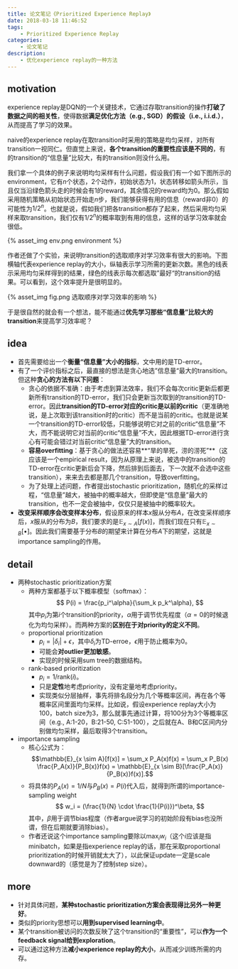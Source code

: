 ```yaml
---
title: 论文笔记《Prioritized Experience Replay》
date: 2018-03-18 11:46:52
tags:
	- Prioritized Experience Replay
categories:
	- 论文笔记
description:
	- 优化experience replay的一种方法
---
```


## motivation

experience replay是DQN的一个关键技术，它通过存取transition的操作**打破了数据之间的相关性**，使得数据**满足优化方法（e.g., SGD）的假设（i.e., i.i.d.）**，从而提高了学习的效果。

naive的experience replay在取transition时采用的策略是均匀采样，对所有transition一视同仁。但直觉上来说，**各个transition的重要性应该是不同的**，有的transition的“信息量”比较大，有的transition则没什么用。

我们拿一个具体的例子来说明均匀采样有什么问题，假设我们有一个如下图所示的environment，它有$n$个状态，$2$个动作，初始状态为$1$，状态转移如箭头所示，当且仅当沿绿色箭头走的时候会有$1$的reward，其余情况的reward均为$0$。那么假如采用随机策略从初始状态开始走$n$步，我们能够获得有用的信息（reward非$0$）的可能性为$1/2^n$。也就是说，假如我们把各transition都存了起来，然后采用均匀采样来取transition，我们仅有$1/2^n$的概率取到有用的信息，这样的话学习效率就会很低。

<div style="width:800px; margin-left:auto; margin-right:auto;" >
  {% asset_img env.png environment %}
</div>

作者还做了个实验，来说明transition的选取顺序对学习效率有很大的影响。下图横轴代表experience replay的大小，纵轴表示学习所需的更新次数。黑色的线表示采用均匀采样得到的结果，绿色的线表示每次都选取”最好“的transition的结果。可以看到，这个效率提升是很明显的。

<div style="width:800px; margin-left:auto; margin-right:auto;" >
  {% asset_img fig.png 选取顺序对学习效率的影响 %}
</div>

于是很自然的就会有一个想法，能不能通过**优先学习那些“信息量”比较大的transition**来提高学习效率呢？

## idea

- 首先需要给出一个**衡量“信息量”大小的指标**，文中用的是TD-error。
- 有了一个评价指标之后，最直接的想法是贪心地选”信息量“最大的transition。但这种**贪心的方法有以下问题**：
	+ 贪心的依据不准确：由于考虑到算法效率，我们不会每次critic更新后都更新所有transition的TD-error，我们只会更新当次取到的transition的TD-error。因此**transition的TD-error对应的critic是以前的critic**（更准确地说，是上次取到该transition时的critic）而不是当前的critic。也就是说某一个transition的TD-error较低，只能够说明它对之前的critic“信息量”不大，而不能说明它对当前的critic“信息量”不大，因此根据TD-error进行贪心有可能会错过对当前critic“信息量”大的transition。
	+ **容易overfitting**：基于贪心的做法还容易**“旱的旱死，涝的涝死”**（这应该是一个empirical result，因为从原理上来说，被选中的transition的TD-error在critic更新后会下降，然后排到后面去，下一次就不会选中这些transition），来来去去都是那几个transition，导致overfitting。
	+ 为了处理上述问题，作者提出stochastic prioritization，随机化的采样过程，“信息量”越大，被抽中的概率越大，但即使是“信息量”最大的transition，也不一定会被抽中，仅仅只是被抽中的概率较大。
- **改变采样顺序会改变样本分布**，假设原来的样本$x$服从分布$A$，在改变采样顺序后，$x$服从的分布为$B$，我们要求的是$\mathbb{E}_{x \sim A}[f(x)]$，而我们现在只有$\mathbb{E}_{x \sim B}[ \bullet ]$。因此我们需要基于分布$B$的期望来计算在分布$A$下的期望，这就是importance sampling的作用。

## detail

- 两种stochastic prioritization方案
	+ 两种方案都基于以下概率模型（softmax）：
	$$
	P(i) = \frac{p_i^\alpha}{\sum_k p_k^\alpha},
	$$其中$p_i$为第$i$个transition的priority，$\alpha$用于调节优先程度（$\alpha = 0$的时候退化为均匀采样）。而两种方案的**区别在于对priority的定义不同**。
	- proportional prioritization
		+ $p_i = \vert \delta_i \vert + \epsilon$，其中$\delta_i$为TD-erroe，$\epsilon$用于防止概率为$0$。
		+ 可能会**对outlier更加敏感**。
		+ 实现的时候采用sum tree的数据结构。
	- rank-based prioritization
		+ $p_i = 1/\text{rank}(i)$。
		+ 只是**定性**地考虑priority，没有定量地考虑priority。
		+ 实现类似分层抽样，事先将排名段分为几个等概率区间，再在各个等概率区间里面均匀采样。比如说，假设experience replay大小为100，batch size为3，那么就事先通过计算，将100分为3个等概率区间（e.g., A:1-20，B:21-50, C:51-100），之后就在A、B和C区间内分别做均匀采样，最后取得3个transition。
- importance sampling
	+ 核心公式为：
	$$\mathbb{E}_{x \sim A}[f(x)] = \sum_x P_A(x)f(x) = \sum_x P_B(x) \frac{P_A(x)}{P_B(x)}f(x) = \mathbb{E}_{x \sim B}[\frac{P_A(x)}{P_B(x)}f(x)].$$
	+ 将具体的$P_A(x)=1/N$与$P_B(x)=P(i)$代入后，就得到所谓的importance-sampling weight
	$$
	w_i = (\frac{1}{N} \cdot \frac{1}{P(i)})^\beta,
	$$其中，$\beta$用于调节bias程度（作者argue说学习的初始阶段有bias也没所谓，但在后期就要消除bias）。
	+ 作者还说这个importance sampling要除以$\text{max}_i w_i$（这个$i$应该是指minibatch，如果是指experience replay的话，那在采取proportional prioritization的时候开销就太大了），以此保证update一定是scale downward的（感觉是为了控制step size）。

## more

- 针对具体问题，**某种stochastic prioritization方案会表现得比另外一种更好**。
- 类似的priority思想可以**用到supervised learning中**。
- 某个transition被访问的次数反映了这个transition的“重要性”，可以**作为一个feedback signal给到exploration**。
- 可以通过这种方法**减小experience replay的大小**，从而减少训练所需的内存。
